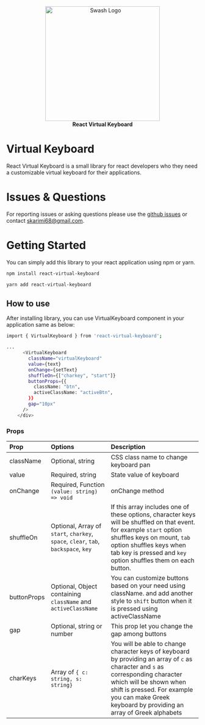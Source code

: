 <div align="center">
    <a href="https://swashapp.io/" target="blank">
        <img src="https://upload.wikimedia.org/wikipedia/commons/e/e4/Keyboard-icon_Wikipedians.svg" width="300" alt="Swash Logo" />
    </a>
</div>

<div align="center">
    <b>React Virtual Keyboard</b>
</div>

# Virtual Keyboard

React Virtual Keyboard is a small library for react developers who they need a customizable virtual keyboard for their applications.

# Issues & Questions

For reporting issues or asking questions please use the [github issues](https://github.com/sajjadkarimi/react-virtual-keyboard) or contact [skarimi68@gmail.com](mailto://skarimi68@gmail.com).

# Getting Started

You can simply add this library to your react application using npm or yarn.

```bash
npm install react-virtual-keyboard

yarn add react-virtual-keyboard
```

## How to use

After installing library, you can use VirtualKeyboard component in your application same as below:

```bash
import { VirtualKeyboard } from 'react-virtual-keyboard';

...
      <VirtualKeyboard
        className="virtualKeyboard"
        value={text}
        onChange={setText}
        shuffleOn={["charkey", "start"]}
        buttonProps={{
          className: "btn",
          activeClassName: "activeBtn",
        }}
        gap="10px"
      />
    </div>
```

### Props

| Prop        | Options                                                                            | Description                                                                                                                                                                                                                                                    |
| :---------- | :--------------------------------------------------------------------------------- | :------------------------------------------------------------------------------------------------------------------------------------------------------------------------------------------------------------------------------------------------------------- |
| className   | Optional, string                                                                   | CSS class name to change keyboard pan                                                                                                                                                                                                                          |
| value       | Required, string                                                                   | State value of keyboard                                                                                                                                                                                                                                        |
| onChange    | Required, Function `(value: string) => void`                                       | onChange method                                                                                                                                                                                                                                                |
| shuffleOn   | Optional, Array of `start`, `charkey`, `space`, `clear`, `tab`, `backspace`, `key` | If this array includes one of these options, character keys will be shuffled on that event. for example `start` option shuffles keys on mount, `tab` option shuffles keys when tab key is pressed and `key` option shuffles them on each button.               |
| buttonProps | Optional, Object containing `className` and `activeClassName`                      | You can customize buttons based on your need using className. and add another style to `shift` button when it is pressed using activeClassName                                                                                                                 |
| gap         | Optional, string or number                                                         | This prop let you change the gap among buttons                                                                                                                                                                                                                 |
| charKeys    | Array of `{ c: string, s: string} `                                                | You will be able to change character keys of keyboard by providing an array of `c` as character and `s` as corresponding character which will be shown when shift is pressed. For example you can make Greek keyboard by providing an array of Greek alphabets |
